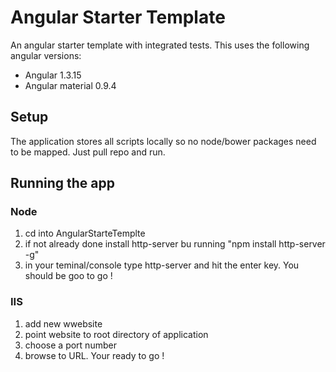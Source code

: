 # Angular Starter Template
An angular starter template with integrated tests. This uses the following angular versions:
- Angular 1.3.15
- Angular material 0.9.4

## Setup
The application stores all scripts locally so no node/bower packages need to be mapped. Just pull repo and run.

## Running the app

### Node
1. cd into AngularStarteTemplte
2. if not already done install http-server bu running "npm install http-server -g" 
3. in your teminal/console type http-server and hit the enter key. You should be goo to go !

### IIS
1. add new wwebsite
2. point website to root directory of application
3. choose a port number
4. browse to URL. Your ready to go !
